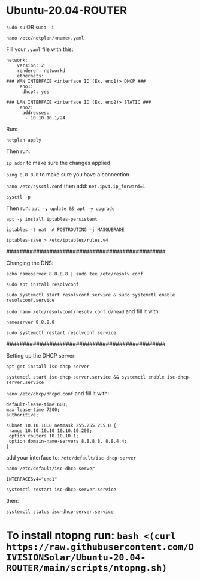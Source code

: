 # Ubuntu-20.04-ROUTER

`sudo su` OR `sudo -i`

`nano /etc/netplan/<name>.yaml`

Fill your `.yaml` file with this:

```
network:
    version: 2
    renderer: networkd
    ethernets:
### WAN INTERFACE <interface ID (Ex. eno1)> DHCP ###
     eno1:
      dhcp4: yes
     
### LAN INTERFACE <interface ID (Ex. eno2)> STATIC ###
     eno2:
      addresses:
       - 10.10.10.1/24
```
Run:

```netplan apply```

Then run:

```ip addr``` to make sure the changes applied

```ping 8.8.8.8``` to make sure you have a connection

```nano /etc/sysctl.conf``` then add: ```net.ipv4.ip_forward=1```

```sysctl -p```

Then run: ```apt -y update && apt -y upgrade```

```apt -y install iptables-persistent```

```iptables -t nat -A POSTROUTING -j MASQUERADE```

```iptables-save > /etc/iptables/rules.v4```

################################################

Changing the DNS:

```echo nameserver 8.8.8.8 | sudo tee /etc/resolv.conf```

```sudo apt install resolvconf```

```sudo systemctl start resolvconf.service & sudo systemctl enable resolvconf.service```

```sudo nano /etc/resolvconf/resolv.conf.d/head``` and fill it with:

```nameserver 8.8.8.8``` 

```sudo systemctl restart resolvconf.service```

################################################

Setting up the DHCP server:

```apt-get install isc-dhcp-server```

```systemctl start isc-dhcp-server.service && systemctl enable isc-dhcp-server.service```

```nano /etc/dhcp/dhcpd.conf``` and fill it with:

```
default-lease-time 600;
max-lease-time 7200;
authoritive;

subnet 10.10.10.0 netmask 255.255.255.0 {
 range 10.10.10.10 10.10.10.200;
 option routers 10.10.10.1;
 option domain-name-servers 8.8.8.8, 8.8.4.4;
}
```
add your interface to: ```/etc/default/isc-dhcp-server```

```nano /etc/default/isc-dhcp-server```

```INTERFACESv4="eno1"```

```systemctl restart isc-dhcp-server.service```

then:

```systemctl status isc-dhcp-server.service```

# To install ntopng run: ```bash <(curl https://raw.githubusercontent.com/DIVISIONSolar/Ubuntu-20.04-ROUTER/main/scripts/ntopng.sh)```
